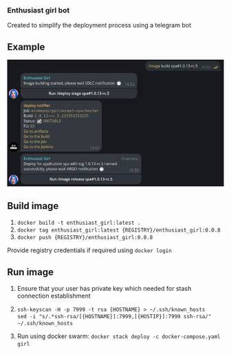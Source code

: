 ### Enthusiast girl bot

Created to simplify the deployment process using a telegram bot

## Example
![UI example](./girl.png)

## Build image
1. `docker build -t enthusiast_girl:latest .`
2. `docker tag enthusiast_girl:latest {REGISTRY}/enthusiast_girl:0.0.8`
3. `docker push {REGISTRY}/enthusiast_girl:0.0.8` 

Provide registry credentials if required using `docker login`

## Run image
1. Ensure that your user has private key which needed for stash connection establishment
2. ```
   ssh-keyscan -H -p 7999 -t rsa {HOSTNAME} > ~/.ssh/known_hosts
   sed -i "s/.*ssh-rsa/[{HOSTNAME}]:7999,[{HOSTIP}]:7999 ssh-rsa/" ~/.ssh/known_hosts
   ```
3. Run using docker swarm: `docker stack deploy -c docker-compose.yaml girl`